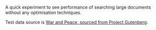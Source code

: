 A quick experiment to see performance of searching large documents without any optimisation techniques.

Test data source is [War and Peace, sourced from Project Gutenberg](https://www.gutenberg.org/ebooks/2600).
